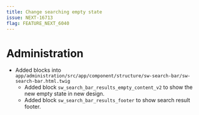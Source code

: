 ```yaml
---
title: Change searching empty state
issue: NEXT-16713
flag: FEATURE_NEXT_6040
---
```

# Administration
* Added blocks into `app/administration/src/app/component/structure/sw-search-bar/sw-search-bar.html.twig`
    * Added block `sw_search_bar_results_empty_content_v2` to show the new empty state in new design.
    * Added block `sw_search_bar_results_footer` to show search result footer.

